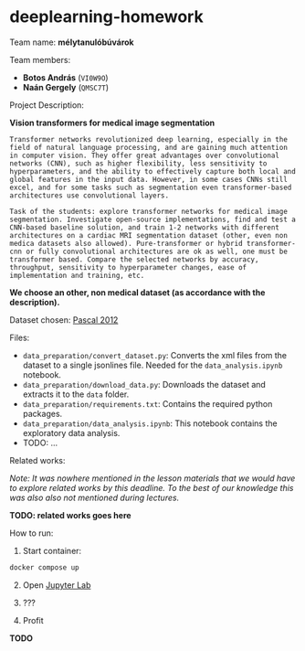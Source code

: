 # deeplearning-homework

Team name: **mélytanulóbúvárok**

Team members:
- **Botos András** (`VI0W9O`)
- **Naán Gergely** (`QMSC7T`)

Project Description:

**Vision transformers for medical image segmentation**

```
Transformer networks revolutionized deep learning, especially in the field of natural language processing, and are gaining much attention in computer vision. They offer great advantages over convolutional networks (CNN), such as higher flexibility, less sensitivity to hyperparameters, and the ability to effectively capture both local and global features in the input data. However, in some cases CNNs still excel, and for some tasks such as segmentation even transformer-based architectures use convolutional layers.

Task of the students: explore transformer networks for medical image segmentation. Investigate open-source implementations, find and test a CNN-based baseline solution, and train 1-2 networks with different architectures on a cardiac MRI segmentation dataset (other, even non medica datasets also allowed). Pure-transformer or hybrid transformer-cnn or fully convolutional architectures are ok as well, one must be transformer based. Compare the selected networks by accuracy, throughput, sensitivity to hyperparameter changes, ease of implementation and training, etc.
```

**We choose an other, non medical dataset (as accordance with the description).**

Dataset chosen: [Pascal 2012](http://host.robots.ox.ac.uk/pascal/VOC/voc2012/#devkit)

Files:

- `data_preparation/convert_dataset.py`: Converts the xml files from the dataset to a single jsonlines file. Needed for the `data_analysis.ipynb` notebook.
- `data_preparation/download_data.py`: Downloads the dataset and extracts it to the `data` folder.
- `data_preparation/requirements.txt`: Contains the required python packages.
- `data_preparation/data_analysis.ipynb`: This notebook contains the exploratory data analysis.
- TODO: ...

Related works:

*Note: It was nowhere mentioned in the lesson materials that we would have to explore related works by this deadline. To the best of our knowledge this was also also not mentioned during lectures.*

**TODO: related works goes here**

How to run:

1. Start container:

```bash
docker compose up
```

2. Open [Jupyter Lab](http://127.0.0.1:8888/lab)

3. ???

4. Profit

**TODO**
